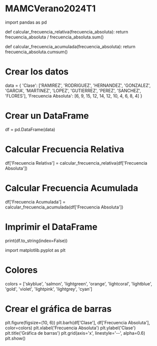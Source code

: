 # MAMCVerano2024T1
import pandas as pd

def calcular_frecuencia_relativa(frecuencia_absoluta):
    return frecuencia_absoluta / frecuencia_absoluta.sum()

def calcular_frecuencia_acumulada(frecuencia_absoluta):
    return frecuencia_absoluta.cumsum()

# Crear los datos
data = {
    'Clase': ['RAMIREZ', 'RODRIGUEZ', 'HERNANDEZ', 'GONZALEZ', 'GARCIA', 'MARTINEZ', 'LOPEZ', 'GUTIERREZ', 'PEREZ', 'SANCHEZ', 'FLORES'],
    'Frecuencia Absoluta': [6, 9, 15, 12, 14, 12, 10, 4, 6, 8, 4]
}

# Crear un DataFrame
df = pd.DataFrame(data)

# Calcular Frecuencia Relativa
df['Frecuencia Relativa'] = calcular_frecuencia_relativa(df['Frecuencia Absoluta'])

# Calcular Frecuencia Acumulada
df['Frecuencia Acumulada'] = calcular_frecuencia_acumulada(df['Frecuencia Absoluta'])

# Imprimir el DataFrame
print(df.to_string(index=False))

import matplotlib.pyplot as plt

# Colores 
colors = ['skyblue', 'salmon', 'lightgreen', 'orange', 'lightcoral', 'lightblue', 'gold', 'violet', 'lightpink', 'lightgrey', 'cyan']

# Crear el gráfica de barras
plt.figure(figsize=(10, 6))
plt.barh(df['Clase'], df['Frecuencia Absoluta'], color=colors)
plt.xlabel('Frecuencia Absoluta')
plt.ylabel('Clase')
plt.title('Gráfica de barras')
plt.grid(axis='x', linestyle='--', alpha=0.6)
plt.show()